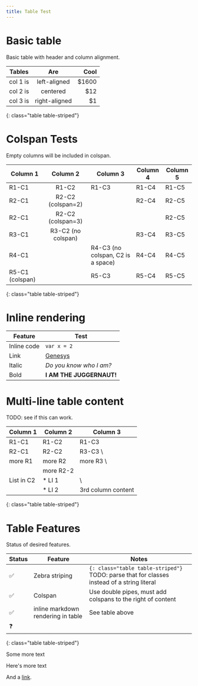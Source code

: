 ```yaml
---
title: Table Test
---
```


# Basic table

Basic table with header and column alignment.

| Tables   |      Are      |  Cool |
|----------|:-------------:|------:|
| col 1 is |  left-aligned | $1600 |
| col 2 is |    centered   |   $12 |
| col 3 is | right-aligned |    $1 |
{: class="table table-striped"}


# Colspan Tests

Empty columns will be included in colspan.

| Column 1 | Column 2 | Column 3 | Column 4 | Column 5 |
|----------|:--------:|----------|----------|----------|
| R1-C1 | R1-C2 | R1-C3 | R1-C4 | R1-C5 |
| R2-C1 | R2-C2 (colspan=2) || R2-C4 | R2-C5 |
| R2-C1 | R2-C2 (colspan=3) ||| R2-C5 |
| R3-C1 | R3-C2 (no colspan) | | R3-C4 | R3-C5 |
| R4-C1 | | R4-C3 (no colspan, C2 is a space) | R4-C4 | R4-C5 |
| R5-C1 (colspan) || R5-C3 | R5-C4 | R5-C5 |
{: class="table table-striped"}


# Inline rendering

| Feature | Test |
|---------|------|
| Inline code | `var x = 2` |
| Link | [Genesys](https://genesys.com) |
| Italic | _Do you know who I am?_ |
| Bold | **I AM THE JUGGERNAUT!**


# Multi-line table content

TODO: see if this can work.

| Column 1 | Column 2 | Column 3 |
|----------|----------|----------|
| R1-C1 | R1-C2 | R1-C3 |
| R2-C1 | R2-C2 | R3-C3 \
| more R1 | more R2 | more R3 \
| | more R2-2 | |
| List in C2 | * LI 1 | \
| | * LI 2 | 3rd column content | 
{: class="table table-striped"}


# Table Features

Status of desired features.

| Status | Feature | Notes |
|--------|---------|-------|
| ✅ | Zebra striping | `{: class="table table-striped"}` TODO: parse that for classes instead of a string literal |
| ✅ | Colspan | Use double pipes, must add colspans to the right of content |
| ✅ | inline markdown rendering in table | See table above |
| ❓ | | |
{: class="table table-striped"}

Some more text


Here's more text


And a [link](/).
